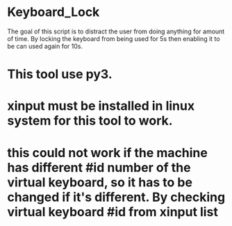 # Keyboard_Lock
The goal of this script is to distract the user from doing anything for amount of time. 
By locking the keyboard from being used for 5s then enabling it to be can used again for 10s.
# This tool use py3.
# xinput must be installed in linux system for this tool to work.
# this could not work if the machine has different #id number of the virtual keyboard, so it has to be changed if it's different. By checking virtual keyboard #id from xinput list
